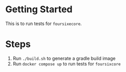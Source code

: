 # Getting Started
This is to run tests for `foursixecore`.

# Steps
1. Run `./build.sh` to generate a gradle build image
2. Run `docker compose up` to run tests for `foursixcore`
